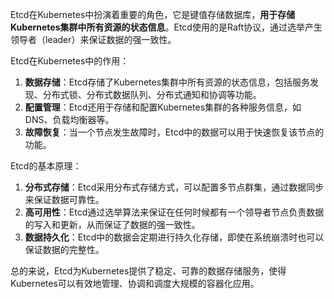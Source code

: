Etcd在Kubernetes中扮演着重要的角色，它是键值存储数据库，**用于存储Kubernetes集群中所有资源的状态信息**。Etcd使用的是Raft协议，通过选举产生领导者（leader）来保证数据的强一致性。

Etcd在Kubernetes中的作用：

1. **数据存储**：Etcd存储了Kubernetes集群中所有资源的状态信息，包括服务发现、分布式锁、分布式数据队列、分布式通知和协调等功能。
2. **配置管理**：Etcd还用于存储和配置Kubernetes集群的各种服务信息，如DNS、负载均衡器等。
3. **故障恢复**：当一个节点发生故障时，Etcd中的数据可以用于快速恢复该节点的功能。

Etcd的基本原理：

1. **分布式存储**：Etcd采用分布式存储方式，可以配置多节点群集，通过数据同步来保证数据可靠性。
2. **高可用性**：Etcd通过选举算法来保证在任何时候都有一个领导者节点负责数据的写入和更新，从而保证了数据的强一致性。
3. **数据持久化**：Etcd中的数据会定期进行持久化存储，即使在系统崩溃时也可以保证数据的完整性。

总的来说，Etcd为Kubernetes提供了稳定、可靠的数据存储服务，使得Kubernetes可以有效地管理、协调和调度大规模的容器化应用。
